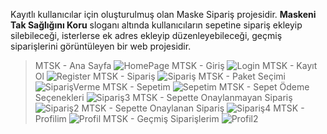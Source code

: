 Kayıtlı kullanıcılar için oluşturulmuş olan Maske Sipariş projesidir. **Maskeni Tak Sağlığını Koru** sloganı altında kullanıcıların sepetine sipariş ekleyip silebileceği, isterlerse ek adres ekleyip düzenleyebileceği, geçmiş siparişlerini görüntüleyen bir web projesidir.

> MTSK - Ana Sayfa
![HomePage](https://user-images.githubusercontent.com/61657978/106602947-bb699980-656e-11eb-9b24-bfc92ddf41ee.PNG)
> MTSK - Giriş
![Login](https://user-images.githubusercontent.com/61657978/106603034-d936fe80-656e-11eb-8f77-3dcc7236e917.PNG)
> MTSK - Kayıt Ol
![Register](https://user-images.githubusercontent.com/61657978/106603052-df2cdf80-656e-11eb-8bef-a98199b1a53b.PNG)
> MTSK - Sipariş
![Sipariş](https://user-images.githubusercontent.com/61657978/106603105-efdd5580-656e-11eb-9f54-adbf502a9aaa.PNG)
> MTSK - Paket Seçimi
![SiparişVerme](https://user-images.githubusercontent.com/61657978/106603125-f4097300-656e-11eb-88a6-c7cb78dcde63.PNG)
> MTSK - Sepetim
![Sepetim](https://user-images.githubusercontent.com/61657978/106603201-0aafca00-656f-11eb-99ea-9102942efe5e.PNG)
> MTSK - Sepet Ödeme Seçenekleri
![Sipariş3](https://user-images.githubusercontent.com/61657978/106603287-2a46f280-656f-11eb-9d1c-d2127a052ec5.PNG)
> MTSK - Sepette Onaylanmayan Sipariş
![Sipariş2](https://user-images.githubusercontent.com/61657978/106603238-1ac7a980-656f-11eb-95f4-d3adc35b8262.PNG)
> MTSK - Sepette Onaylanan Sipariş
![Sipariş4](https://user-images.githubusercontent.com/61657978/106603372-4054b300-656f-11eb-8454-a77b625cd655.PNG)
> MTSK - Profilim
![Profil](https://user-images.githubusercontent.com/61657978/106603386-477bc100-656f-11eb-93c2-08cd97be6e3c.PNG)
> MTSK - Geçmiş Siparişlerim
![Profil2](https://user-images.githubusercontent.com/61657978/106603406-4cd90b80-656f-11eb-9667-195b0244be6d.PNG)

 
